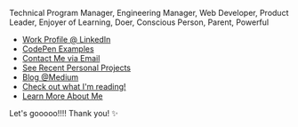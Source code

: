 Technical Program Manager, Engineering Manager, Web Developer, Product Leader, Enjoyer of Learning, Doer, Conscious Person, Parent, Powerful

- [Work Profile @ LinkedIn](https://www.linkedin.com/in/antoniwan/)
- [CodePen Examples](https://codepen.io/antoniwan/#)
- [Contact Me via Email](mailto:antonio@builds.software)
- [See Recent Personal Projects](https://antoniorodriguez.us/projects)
- [Blog @Medium](https://wizards777.medium.com)
- [Check out what I'm reading!](https://www.goodreads.com/antoniwan)
- [Learn More About Me](https://antoniorodriguez.us/about-me)

Let's gooooo!!!! Thank you! ✨
